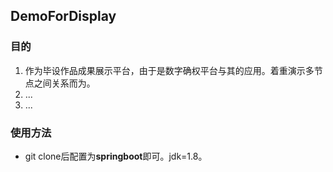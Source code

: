 ## DemoForDisplay

### 目的
1. 作为毕设作品成果展示平台，由于是数字确权平台与其的应用。着重演示多节点之间关系而为。
2. ...
3. ...

### 使用方法
- git clone后配置为**springboot**即可。jdk=1.8。
